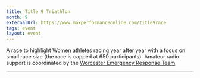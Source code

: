 ```yaml
---
title: Title 9 Triathlon
month: 9
externalUrl: https://www.maxperformanceonline.com/title9race
tags: event
layout: event
---
```


A race to highlight Women athletes racing year after year with a focus on small race size (the race is capped at 650 participants). Amateur radio support is coordinated by the [Worcester Emergency Response Team][wect].

[wect]: https://wect.org/

---

